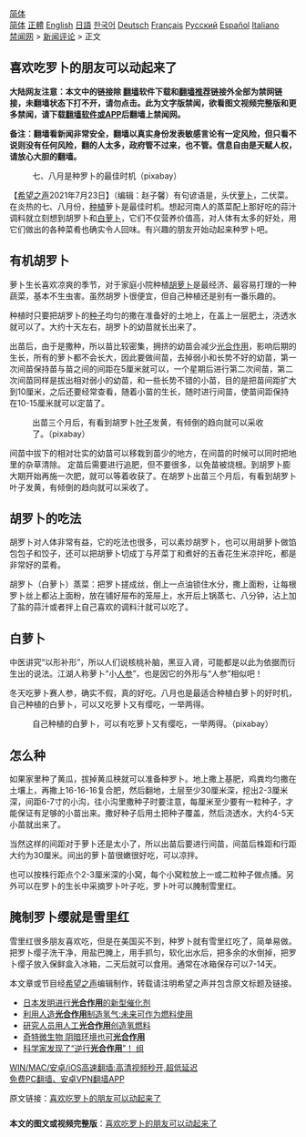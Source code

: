  <!-- 面包屑导航 --> <div class="breadcrumb"><!-- GTranslate: https://gtranslate.io/ -->  <div class="switcher notranslate">  <div class="selected">  <a href="#" onclick="return false;"> 简体</a>  </div>  <div class="option">  <a href="https://www.bannedbook.org" onclick="doGTranslate('zh-CN|zh-CN');jQuery('div.switcher div.selected a').html(jQuery(this).html());return false;" title="简体中文" class="nturl selected"> 简体</a>  <a href="https://www.bannedbook.org/zh-tw/" onclick="doGTranslate('zh-CN|zh-TW');jQuery('div.switcher div.selected a').html(jQuery(this).html());return false;" title="繁體中文" class="nturl"> 正體</a>  <a href="https://www.bannedbook.org/en/" onclick="doGTranslate('zh-CN|en');jQuery('div.switcher div.selected a').html(jQuery(this).html());return false;" title="English" class="nturl"> English</a>  <a href="https://www.bannedbook.org/ja/" onclick="doGTranslate('zh-CN|ja');jQuery('div.switcher div.selected a').html(jQuery(this).html());return false;" title="日本語" class="nturl"> 日語</a>  <a href="https://www.bannedbook.org/ko/" onclick="doGTranslate('zh-CN|ko');jQuery('div.switcher div.selected a').html(jQuery(this).html());return false;" title="한국어" class="nturl"> 한국어</a>  <a href="https://www.bannedbook.org/de/" onclick="doGTranslate('zh-CN|de');jQuery('div.switcher div.selected a').html(jQuery(this).html());return false;" title="Deutsch" class="nturl"> Deutsch</a>  <a href="https://www.bannedbook.org/fr/" onclick="doGTranslate('zh-CN|fr');jQuery('div.switcher div.selected a').html(jQuery(this).html());return false;" title="Français" class="nturl"> Français</a>  <a href="https://www.bannedbook.org/ru/" onclick="doGTranslate('zh-CN|ru');jQuery('div.switcher div.selected a').html(jQuery(this).html());return false;" title="Русский" class="nturl"> Русский</a>  <a href="https://www.bannedbook.org/es/" onclick="doGTranslate('zh-CN|es');jQuery('div.switcher div.selected a').html(jQuery(this).html());return false;" title="Español" class="nturl"> Español</a>  <a href="https://www.bannedbook.org/it/" onclick="doGTranslate('zh-CN|it');jQuery('div.switcher div.selected a').html(jQuery(this).html());return false;" title="Italiano" class="nturl"> Italiano</a>  </div>  </div>      <div class='breadcrumb-sub'><!-- Breadcrumb NavXT 6.3.0 --> <a href="https://www.bannedbook.org/" class="home">禁闻网</a> &gt; <a href="https://www.bannedbook.org/bnews/comments/" class="category">新闻评论</a> &gt; 正文</div></div><h2>喜欢吃罗卜的朋友可以动起来了</h2> <p class="notice"><b>大陆网友注意：本文中的链接除 <a href="https://github.com/bannedbook/fanqiang" >翻墙</a>软件下载和<a href="https://github.com/killgcd/justmysocks/blob/master/README.md">翻墙推荐</a>链接外全部为禁网链接，未翻墙状态下打不开，请勿点击。此为文字版禁闻，欲看图文视频完整版和更多禁闻，请下载<a href="https://github.com/bannedbook/fanqiang">翻墙软件或APP</a>后翻墙上禁闻网。</p><p>备注：翻墙看新闻非常安全，翻墙以真实身份发表敏感言论有一定风险，但只看不说则没有任何风险，翻的人太多，政府管不过来，也不管。信息自由是天赋人权，请放心大胆的翻墙。</b></p>  <div class="entry"> <figure> <p><figcaption>七、八月是种罗卜的最佳时机（pixabay）</figcaption></figure> <p>【<span class='wp_keywordlink_affiliate'><a href="https://www.soundofhope.org" title="希望之声" target="_blank">希望之声</a></span>2021年7月23日】（编辑：赵子馨）有句谚语是，头伏<a href="https://www.bannedbook.org/bnews/tag/%e8%90%9d%e5%8d%9c/" class="st_tag internal_tag" rel="tag" title="标签 萝卜 下的日志">萝卜</a>，二伏菜。在炎热的七、八月份，<a href="https://www.bannedbook.org/bnews/tag/%E7%A7%8D%E6%A4%8D/" class="st_tag internal_tag" rel="tag" title="标签 种植 下的日志">种植</a>萝卜是最佳时机。想起河南人的蒸菜配上那好吃的蒜汁调料就立刻想到胡罗卜和<a href="https://www.bannedbook.org/bnews/tag/%E7%99%BD%E8%90%9D%E5%8D%9C/" class="st_tag internal_tag" rel="tag" title="标签 白萝卜 下的日志">白萝卜</a>，它们不仅营养价值高，对人体有太多的好处，用它们做出的各种菜肴也确实令人回味。有兴趣的朋友开始动起来种罗卜吧。</p> <h2><strong>有机胡罗卜</strong></h2> <p>萝卜生长喜欢凉爽的季节，对于家庭小院种植<a href="https://www.bannedbook.org/bnews/tag/%e8%83%a1%e8%90%9d%e5%8d%9c/" class="st_tag internal_tag" rel="tag" title="标签 胡萝卜 下的日志">胡萝卜</a>是最经济、最容易打理的一种蔬菜，基本不生虫害。虽然胡罗卜很便宜，但自己种植还是别有一番乐趣的。</p> <p>种植时只要把胡罗卜的<a href="https://www.bannedbook.org/bnews/tag/%E7%A7%8D%E5%AD%90/" class="st_tag internal_tag" rel="tag" title="标签 种子 下的日志">种子</a>均匀的撒在准备好的土地上，在盖上一层肥土，浇透水就可以了。大约十天左右，胡罗卜的幼苗就长出来了。</p> <p>出苗后，由于是撒种，所以苗比较密集，拥挤的幼苗会减少<a href="https://www.bannedbook.org/bnews/tag/%E5%85%89%E5%90%88%E4%BD%9C%E7%94%A8/" class="st_tag internal_tag" rel="tag" title="标签 光合作用 下的日志">光合作用</a>，影响后期的生长，所有的萝卜都不会长大，因此要做间苗，去掉弱小和长势不好的幼苗，第一次间苗保持苗与苗之间的间距在5厘米就可以，一个星期后进行第二次间苗，第二次间苗同样是拔出相对弱小的幼苗，和一些长势不错的小苗，目的是把苗间距扩大到10厘米，之后还要经常查看，随着小苗的生长，随时进行间苗，使苗间距保持在10-15厘米就可以定苗了。</p>  <figure><figcaption>出苗三个月后，有看到胡罗卜<a href="https://www.bannedbook.org/bnews/tag/%E5%8F%B6%E5%AD%90/" class="st_tag internal_tag" rel="tag" title="标签 叶子 下的日志">叶子</a>发黄，有倾倒的趋向就可以采收了。（pixabay）</figcaption></figure> <p>间苗中拔下的相对壮实的幼苗可以移栽到苗少的地方，在间苗的时候可以同时把地里的杂草清除。 定苗后需要进行追肥，但不要很多，以免苗被烧根。到胡罗卜膨大期开始再施一次肥，就可以等着收获了。在胡罗卜出苗三个月后，有看到胡罗卜叶子发黄，有倾倒的趋向就可以采收了。</p> <h2><strong>胡罗卜的吃法</strong></h2> <p>胡罗卜对人体非常有益，它的吃法也很多，可以素炒胡罗卜，也可以用胡萝卜做馅包包子和饺子，还可以把胡萝卜切成丁与芹菜丁和煮好的五香花生米凉拌吃，都是非常好的菜肴。</p> <p>胡罗卜（白萝卜）蒸菜：把罗卜搓成丝，倒上一点油锁住水分，撒上面粉，让每根罗卜丝上都沾上面粉，放在铺好屉布的笼屉上，水开后上锅蒸七、八分钟，沾上加了盐的蒜汁或者拌上自己喜欢的调料汁就可以吃了。</p> <h2><strong>白萝卜</strong></h2> <p>中医讲究“以形补形”，所以人们说核桃补脑，黑豆入肾，可能都是以此为依据而衍生出的说法。江湖人称萝卜“小<a href="https://www.bannedbook.org/bnews/tag/%e4%ba%ba%e5%8f%82/" class="st_tag internal_tag" rel="tag" title="标签 人参 下的日志">人参</a>”，也是因它的外形与“人参”相似吧！</p>  <p>冬天吃萝卜赛人参，确实不假，真的好吃。八月也是最适合种植白萝卜的好时机，自己种植的白萝卜，可以又吃萝卜又有缨吃，一举两得。</p> <figure><figcaption>自己种植的白萝卜，可以有吃萝卜又有缨吃，一举两得。（pixabay）</figcaption></figure> <h2><strong>怎么种</strong></h2> <p>如果家里种了黄瓜，拔掉黄瓜秧就可以准备种罗卜。地上撒上基肥，鸡粪均匀撒在土壤上，再撒上16-16-16复合肥，然后翻地，土层至少30厘米深，挖出2-3厘米深，间距6-7寸的小沟，往小沟里撒种子时要注意，每厘米至少要有一粒种子，才能保证有足够的小苗出来。撒好种子后用土把种子覆盖，然后浇透水，大约4-5天小苗就出来了。</p> <p>当然这样的间距对于萝卜还是太小了，所以出苗后要进行间苗，间苗后株距和行距大约为30厘米。间出的萝卜苗很嫩很好吃，可以凉拌。</p> <p>也可以按株行距点个2-3厘米深的小窝，每个小窝粒放上一或二粒种子做点播。另外可以在罗卜的生长中采摘罗卜叶子吃，罗卜叶可以腌制雪里红。</p>  <h2><strong>腌制罗卜缨就是雪里红</strong></h2> <p>雪里红很多朋友喜欢吃，但是在美国买不到，种罗卜就有雪里红吃了，简单易做。把罗卜缨子洗干净，用盐巴腌上，用手抓匀，软化出水后，把多余的水倒掉，把罗卜缨子放入保鲜盒入冰箱，二天后就可以食用。通常在冰箱保存可以7-14天。</p> <p>本文章或节目经<a href="https://www.bannedbook.org/bnews/tag/%e5%b8%8c%e6%9c%9b%e4%b9%8b%e5%a3%b0/" class="st_tag internal_tag" rel="tag" title="标签 希望之声 下的日志">希望之声</a>编辑制作，转载请注明希望之声并包含原文标题及链接。 </p> <ul class='op-related-articles' title='相关阅读'> <li><a href='https://www.bannedbook.org/bnews/cnnews/20180119/888104.html' target='_blank'>日本发明进行<b>光合作用</b>的新型催化剂</a></li> <li><a href='https://www.bannedbook.org/bnews/cnnews/20170611/772716.html' target='_blank'>利用人造<b>光合作用</b>制造氢气:未来可作为燃料使用</a></li> <li><a href='https://www.bannedbook.org/bnews/finance/20170608/770913.html' target='_blank'>研究人员用人工<b>光合作用</b>创造氢燃料</a></li> <li><a href='https://www.bannedbook.org/bnews/cnnews/aboluonews/20161114/613788.html' target='_blank'>奇特微生物 阴暗环境也可<b>光合作用</b></a></li> <li><a href='https://www.bannedbook.org/bnews/cnnews/aboluonews/20160409/521622.html' target='_blank'>科学家发现了“逆行<b>光合作用</b>”！ 组</a></li> </ul> <p class="texttj"> <a href="https://github.com/bannedbook/fanqiang/wiki/V2ray%E6%9C%BA%E5%9C%BA" target="_blank">WIN/MAC/安卓/iOS高速翻墙:高清视频秒开,超低延迟</a><br/> <a href="https://github.com/bannedbook/fanqiang/wiki/%E7%A6%81%E9%97%BB%E7%BD%91%E5%AE%89%E5%8D%93%E7%BF%BB%E5%A2%99%E6%96%B0%E9%97%BBAPP" target="_blank">免费PC翻墙、安卓VPN翻墙APP</a></p><p>原文链接：<a class="src_link"  href="https://www.soundofhope.org/post/528494" target="_blank">喜欢吃罗卜的朋友可以动起来了</a></p> <a name='sharetosocial'></a>  <div style="margin-bottom:5px;padding-bottom:5px;clear:both"> <div id="archive-pix-1" class="banner-ads"> <!-- AuctionX Display platform tag START --> <div id="26318x728x90x621x_ADSLOT2" clicktrack="%%CLICK_URL_ESC%%"></div> <!-- AuctionX Display platform tag END --> </div> <div id="archive-pix-2" class="banner-ads"> <!-- AuctionX Display platform tag START --> <div id="26315x300x250x621x_ADSLOT2" clicktrack="%%CLICK_URL_ESC%%"></div> <!-- AuctionX Display platform tag END --> </div> </div>  <div id="archive-pix-1" class="banner-ads"> <!-- AuctionX Display platform tag START --> <div id="26318x728x90x621x_ADSLOT3" clicktrack="%%CLICK_URL_ESC%%"></div> <!-- AuctionX Display platform tag END --> </div> <div><b>本文的图文或视频完整版</b>：<a href='https://www.bannedbook.org/bnews/comments/20210724/1593029.html'>喜欢吃罗卜的朋友可以动起来了</a></div>  </div><!--END ENTRY--> 